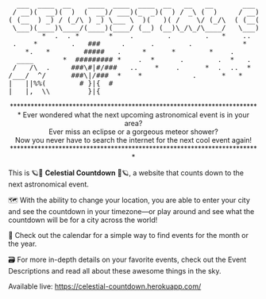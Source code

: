 <pre>
  ___  ____  __    ____  ____  ____  __   __   __       ___  __   _  _  __ _  ____  ____   __   _  _  __ _ 
 / __)(  __)(  )  (  __)/ ___)(_  _)(  ) / _\ (  )     / __)/  \ / )( \(  ( \(_  _)(    \ /  \ / )( \(  ( \
( (__  ) _) / (_/\ ) _) \___ \  )(   )( /    \/ (_/\  ( (__(  O )) \/ (/    /  )(   ) D ((  O )\ /\ //    /
 \___)(____)\____/(____)(____/ (__) (__)\_/\_/\____/   \___)\__/ \____/\_)__) (__) (____/ \__/ (_/\_)\_)__)
        *  .  . *       *    .        .        .   *    ..
 .    *        .   ###     .      .        .            *
    *.   *        #####   .     *      *        *    .
  ____       *  ######### *    .  *      .        .  *   .
 /   /\  .     ###\#|#/###   ..    *    .      *  .  ..  *
/___/  ^/      ###\|/###  *    *            .      *   *
|   ||%%(        # }|{  #
|___|,  \\         }|{               
</pre>

<p align='center'>
  ************************************************************************
  Ever wondered what the next upcoming astronomical event is in your area? <br>
  Ever miss an eclipse or a gorgeous meteor shower? <br>
  Now you never have to search the internet for the next cool event again! <br>
  ************************************************************************
</p>



This is :ringed_planet::star2: **Celestial Countdown** :star2::ringed_planet:, a website that counts down to the next astronomical event. <br>

:world_map: With the ability to change your location, you are able to enter your city and see the countdown in your timezone—or play around and see what the countdown will be for a city across the world! <br>

:calendar: Check out the calendar for a simple way to find events for the month or the year. <br>

:card_file_box: For more in-depth details on your favorite events, check out the Event Descriptions and read all about these awesome things in the sky. <br>

Available live: https://celestial-countdown.herokuapp.com/
